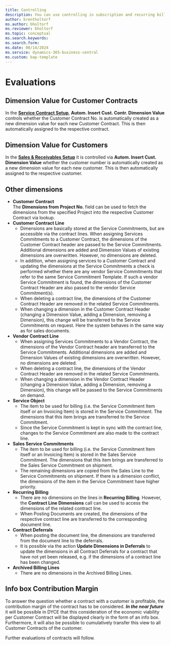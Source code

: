 ```yaml
---
title: Controlling
description: You can use controlling in subscription and recurring billing.
author: brentholtorf
ms.author: bholtorf
ms.reviewer: bholtorf
ms.topic: conceptual
ms.search.keywords: 
ms.search.form: 
ms.date: 08/14/2024
ms.service: dynamics-365-business-central
ms.custom: bap-template
---
```


# Evaluations

## Dimension Value for Customer Contracts
In the **[Service Contract Setup](/docs/srb/setup/general.md)**, **Autom. Insert Cust. Contr. Dimension Value** controls whether the Customer Contract No. is automatically created as a new dimension value for each new Customer Contract. This is then automatically assigned to the respective contract.


## Dimension Value for Customers
In the **[Sales & Receivables Setup](/docs/srb/setup/general.md#sales--receivables-setup)** it is controlled via **Autom. Insert Cust. Dimension Value** whether the customer number is automatically created as a new dimension value for each new customer. This is then automatically assigned to the respective customer.


## Other dimensions
* **Customer Contract** <br/>
    The **Dimensions from Project No.** field can be used to fetch the dimensions from the specified Project into the respective Customer Contract via lookup.
* **Customer Contract Line** <br/>
    * Dimensions are basically stored at the Service Commitments, but are accessible via the contract lines. When assigning Services Commitments to a Customer Contract, the dimensions of the Customer Contract header are passed to the Service Commitments. Additional dimensions are added and Dimension Values of existing dimensions are overwritten. However, no dimensions are deleted.
    * In addition, when assigning services to a Customer Contract and updating the dimensions at the Service Commitments a check is performed whether there are any vendor Service Commitments that refer to the same Service Commitment Template. If such a vendor Service Commitment is found, the dimensions of the Customer Contract Header are also passed to the vendor Service Commitment(s).
    * When deleting a contract line, the dimensions of the Customer Contract Header are removed in the related Service Commitments.
    * When changing a dimension in the Customer Contract Header (changing a Dimension Value, adding a Dimension, removing a Dimension), this change will be transferred to the Service Commitments on request. Here the system behaves in the same way as for sales documents.
* **Vendor Contract Line** <br/>
    * When assigning Services Commitments to a Vendor Contract, the dimensions of the Vendor Contract header are transferred to the Service Commitments. Additional dimensions are added and Dimension Values of existing dimensions are overwritten. However, no dimensions are deleted.
    * When deleting a contract line, the dimensions of the Vendor Contract Header are removed in the related Service Commitments.
    * When changing a dimension in the Vendor Contract Header (changing a Dimension Value, adding a Dimension, removing a Dimension), this change will be passed to the Service Commitments on demand.
* **Service Object** <br/>
    * The item to be used for billing (i.e. the Service Commitment Item itself or an Invoicing Item) is stored in the Service Commitment. The dimensions that this item brings are transferred to the Service Commitment.
    * Since the Service Commitment is kept in sync with the contract line, changes to the Service Commitment are also made to the contract line.
* **Sales Service Commitments** <br/>
    * The item to be used for billing (i.e. the Service Commitment Item itself or an Invoicing Item) is stored in the Sales Service Commitment. The dimensions that this item brings are transferred to the Sales Service Commitment on shipment.
    * The remaining dimensions are copied from the Sales Line to the Service Commitments on shipment. If there is a dimension conflict, the dimensions of the item in the Service Commitment have higher priority.
* **Recurring Billing** <br/>
    * There are no dimensions on the lines in **Recurring Billing**. However, the **Contract Line Dimensions** call can be used to access the dimensions of the related contract line.
    * When Posting Documents are created, the dimensions of the respective contract line are transferred to the corresponding document line.
* **Contract Deferrals** <br/>
    * When posting the document line, the dimensions are transferred from the document line to the deferrals.
    * It is possible via the action **Update Dimensions in Deferrals** to update the dimensions in all Contract Deferrals for a contract that have not yet been released, e.g. if the dimensions of a contract line has been changed.
* **Archived Billing Lines** <br/>
    * There are no dimensions in the Archived Billing Lines.


## Info box Contribution Margin
To answer the question whether a contract with a customer is profitable, the contribution margin of the contract has to be considered. ***In the near future*** it will be possible in DYCE that this consideration of the economic viability per Customer Contract will be displayed clearly in the form of an info box. Furthermore, it will also be possible to cumulatively transfer this view to all Customer Contracts of the customer.

Further evaluations of contracts will follow.